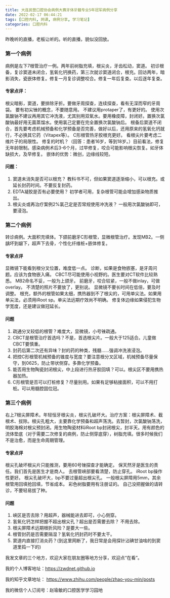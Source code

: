 ```yaml
---
title: 大连民营口腔协会病例大赛牙体牙髓专业5年冠军病例分享
date: 2022-02-17 06:44:21
tags: [口腔内科, 网课, 病例分享, 学习笔记]
categories: 口腔内科
---
```

昨晚听的直播，老板让听的。听的直播，貌似没回放。
### 第一个病例
病例是左下7根管治疗一例。两年前树脂充填，根尖炎，牙齿松动，窦道。
初诊根备，复诊窦道未闭合，氢氧化钙换药，第三次就诊窦道闭合，根充。回访两年，暗影消失，瓷嵌体修复。修复一月复诊调整咬合。修复一年后复查。以后逐年复查。
#### 专家点评：
根尖暗影，窦道，要排除牙折。要做牙周探查，连续探查，看有无深而窄的牙周袋。
要有初尖锉的概念，不要随意用。
不建议用protaper了，有更好的。
使用次氯酸钠不建议再用其它冲洗液，尤其别用双氧水。要用橡皮障，封闭好。置换次氯酸钠最好用无菌蒸馏水。使用氯己定要在完全置换次氯酸钠后。
根备后窦道不闭合，首先要考虑机械预备和化学预备是否完善，做好以后，还用原来的氢氧化钙就行，不必换其它药（Vitapex等）。
C形根管热牙胶根充更好。
看根尖片要考虑二维片子的局限性。
修复的时机？（回答：患者16岁，等到18岁。）目前看法，修复无年龄限制。感染病例术后3-6个月，过早修复，咬合可能影响根尖恢复。如牙体缺损大，及早修复。
嵌体的优势：微创，边缘线较短。
#### 问题：
1. 窦道未消失是否可以根充？
教科书不可，但如果窦道逐渐缩小，可以根充。或延长封药时间。不要反复封药。
2. EDTA凝胶是否有必要使用？
初学者可用，复杂根管可能会增加感染物质推出。
3. 根尖炎或再治疗案例2%氯己定是否常规使用冲洗液？
一般用次氯酸钠即可，要浸泡。

### 第二个病例
转诊病例。大面积充填体。下颌前磨牙C形根管，显微根管治疗。发现MB2。一侧龋坏到龈下，超声下去骨，个性化纤维桩+嵌体修复。
#### 专家点评
显微镜下能看到根分叉位置，难度低一点。
诊断，如果是食物嵌塞，是牙周问题。应该为食物嵌入痛。
CBCT尽可能使用小视野的。医生要对CT软件比较熟悉。
MB2命名不妥，一般为上颌牙。
前磨牙，咬合较紧，一般不做inlay，可做overlay。
不清楚的照片不要放了，更别说。
显微镜不要长时间在低倍，要及时调整。
根充，额外的根管如果太细，携热器到不了根尖的，可用单尖法。如果用单尖法，必须用iRoot sp。单尖法远期疗效尚不明确。
修复体边缘如果侵犯生物学宽度，还是建议做冠延长。
#### 问题
1. 疏通分叉较低的根管？难度大，显微镜，小号锉疏通。
2. CBCT是根管治疗首选吗？不是，首选根尖片。一般大于125适合。儿童做CBCT要慎重。
3. 封药后第二次还有异味？封的药的种类，残髓......强调冲洗液浸泡。
4. 把控C形根管机械预备的锥度与宽度？要注意根分叉区域，机械预备尽量保守，到0625，防止带状侧穿。多靠化学预备。
5. 能否用生物陶瓷封闭根尖，中上段进行热牙胶回填？可以。根尖区不要用携热器加热。
6. C形根管是否可以打桩修复？尽量别用。如果有足够粘接面积，可以不用打桩。可以用髓腔固位冠。

### 第三个病例
右上7根尖屏障术。年轻恒牙根尖炎，根尖孔破坏大。治疗方案：根尖屏障术、截根术、拔除。根尖孔粗大，主要靠化学预备和超声荡洗。去暂封，次氯酸钠荡洗，明胶海棉对根尖预封闭。用生物陶瓷材料iRoot bp封闭根尖，封半天。用有颜色的流体垫底（对于需要二次修复的病例，防止侧穿底穿），树脂充填。很多时候我们不是治愈，而是生命周期管理。
#### 专家点评
根尖孔破坏根尖片只能推测，要用60号锉探查才能确定。
保天然牙是医生的责任。我们首先是医生才是商人。
去根管峡部要看清楚，防止穿孔。
iRoot bp操作性更好。
根尖孔破坏大，bp不要过量超出根尖孔。
一般根尖屏障用5mm，其余根管用回填抢回填，节省成本。
彩色树脂要用有注册证的。
自己没把握做的请转诊，不要轻易拔了种。
#### 问题
1. 峡区是否去除？用超声，器械能进去即可，小心侧穿。
2. 氢氧化钙怎样把握不超出根尖孔？超出是否需要去除？ 不用去除。
3. 根尖屏障术远期根折风险？是要大一些。
4. 根管封药是否需要隔湿？氢氧化钙封药时不要太干。
5. 窦道内直接打消炎药？(到这里网断了，我日常是会用探针沾碘甘油啥的到窦道里捣一下的)



我发文章的三个地方，欢迎大家在朋友圈等地方分享，欢迎点“在看”。

我的个人博客地址：https://zwdnet.github.io

我的知乎文章地址： https://www.zhihu.com/people/zhao-you-min/posts

我的微信个人订阅号：赵瑜敏的口腔医学学习园地

